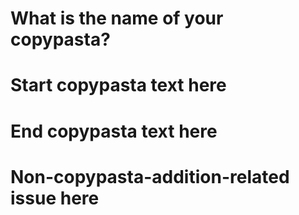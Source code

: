 # What is the name of your copypasta?

# Start copypasta text here

# End copypasta text here

# Non-copypasta-addition-related issue here

